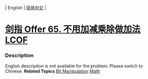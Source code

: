 | English | [简体中文](README.md) |

# [剑指 Offer 65. 不用加减乘除做加法 LCOF](https://leetcode-cn.com/problems/bu-yong-jia-jian-cheng-chu-zuo-jia-fa-lcof)
 ### Description
English description is not available for the problem. Please switch to Chinese.
**Related Topics**  [Bit Manipulation](https://leetcode-cn.com/tag/bit-manipulation) [Math](https://leetcode-cn.com/tag/math) 